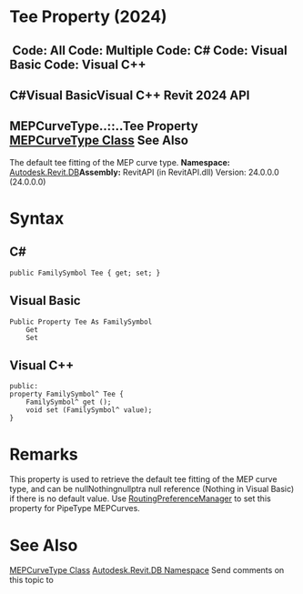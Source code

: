 # Tee Property (2024)

﻿
 Code: All Code: Multiple Code: C# Code: Visual Basic Code: Visual C++   
---  
C#Visual BasicVisual C++
Revit 2024 API  
---  
MEPCurveType..::..Tee Property   
[MEPCurveType Class](97c98bd6-0966-5b0c-6f75-4c34f16adce1.md "MEPCurveType Class") See Also  
---  
The default tee fitting of the MEP curve type.
**Namespace:** [Autodesk.Revit.DB](87546ba7-461b-c646-cbb1-2cb8f5bff8b2.md "Autodesk.Revit.DB Namespace")**Assembly:** RevitAPI (in RevitAPI.dll) Version: 24.0.0.0 (24.0.0.0)
# Syntax
C#  
---  
```text
public FamilySymbol Tee { get; set; }
```
  
Visual Basic  
---  
```text
Public Property Tee As FamilySymbol
	Get
	Set
```
  
Visual C++  
---  
```text
public:
property FamilySymbol^ Tee {
	FamilySymbol^ get ();
	void set (FamilySymbol^ value);
}
```
  
# Remarks
This property is used to retrieve the default tee fitting of the MEP curve type, and can be nullNothingnullptra null reference (Nothing in Visual Basic) if there is no default value. Use [RoutingPreferenceManager](a8300b97-72a6-beb5-733b-ec4cfea6c472.md "RoutingPreferenceManager Class") to set this property for PipeType MEPCurves. 
# See Also
[MEPCurveType Class](97c98bd6-0966-5b0c-6f75-4c34f16adce1.md "MEPCurveType Class")
[Autodesk.Revit.DB Namespace](87546ba7-461b-c646-cbb1-2cb8f5bff8b2.md "Autodesk.Revit.DB Namespace")
Send comments on this topic to 